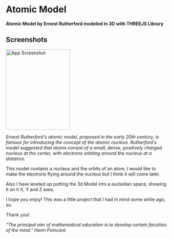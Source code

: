# Atomic Model

**Atomic Model by Ernest Rutherford modeled in 3D with THREEJS Library**

## Screenshots
<img src="https://upload.wikimedia.org/wikipedia/commons/thumb/9/92/Rutherford_atom.svg/1024px-Rutherford_atom.svg.png" alt="App Screenshot" width="200" height="250">

*Ernest Rutherford's atomic model, proposed in the early 20th century, is famous for introducing the concept of the atomic nucleus. Rutherford's model suggested that atoms consist of a small, dense, positively charged nucleus at the center, with electrons orbiting around the nucleus at a distance.*

This model contains a nucleus and the orbits of an atom, I would like to make the electrons flying around the nucleus but I think it will come later.

Also I have leveled up putting the 3d Model into a eucledian space, showing it on it X, Y and Z axes. 

I hope you enjoy! This was a little project that I had in mind some while ago, so. 

Thank you! 

*“The principal aim of mathematical education is to develop certain faculties of the mind.”*
*Henri Poincaré*
